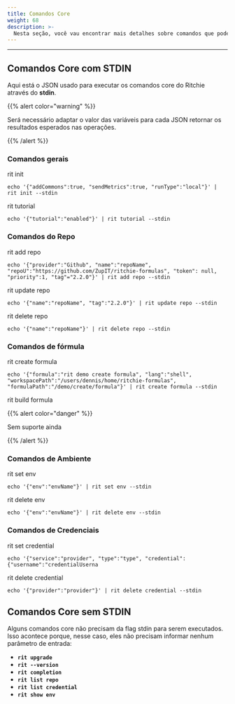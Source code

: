 ```yaml
---
title: Comandos Core
weight: 68
description: >-
  Nesta seção, você vau encontrar mais detalhes sobre comandos que podem ser usados via stdin.
---
```


---

## **Comandos Core com STDIN** 

Aqui está o JSON usado para executar os comandos core do Ritchie através do **stdin**.

{{% alert color="warning" %}}

Será necessário adaptar o valor das variáveis para cada JSON retornar os resultados esperados nas operações.

{{% /alert %}}

### **Comandos gerais**

rit init

```text
echo '{"addCommons":true, "sendMetrics":true, "runType":"local"}' | rit init --stdin
```

rit tutorial

```text
echo '{"tutorial":"enabled"}' | rit tutorial --stdin
```

### **Comandos do Repo**

rit add repo

```text
echo '{"provider":"Github", "name":"repoName", "repoU":"https://github.com/ZupIT/ritchie-formulas", "token": null, "priority":1, "tag"="2.2.0"}' | rit add repo --stdin
```

rit update repo

```text
echo '{"name":"repoName", "tag":"2.2.0"}' | rit update repo --stdin
```

rit delete repo

```text
echo '{"name":"repoName"}' | rit delete repo --stdin
```

### **Comandos de fórmula**

rit create formula

```text
echo '{"formula":"rit demo create formula", "lang":"shell", "workspacePath":"/users/dennis/home/ritchie-formulas", "formulaPath":"/demo/create/formula"}' | rit create formula --stdin
```

rit build formula

{{% alert color="danger" %}}

Sem suporte ainda

{{% /alert %}}

### **Comandos de Ambiente**

rit set env

```text
echo '{"env":"envName"}' | rit set env --stdin
```

rit delete env

```text
echo '{"env":"envName"}' | rit delete env --stdin
```

### **Comandos de Credenciais**

rit set credential

```text
echo '{"service":"provider", "type":"type", "credential": {"username":"credentialUserna
```

rit delete credential

```text
echo '{"provider":"provider"}' | rit delete credential --stdin
```

## **Comandos Core sem STDIN**

Alguns comandos core não precisam da flag stdin para serem executados. Isso acontece porque, nesse caso, eles não precisam informar nenhum parâmetro de entrada:

* **`rit upgrade`**
* **`rit --version`**
* **`rit completion`**
* **`rit list repo`**
* **`rit list credential`**
* **`rit show env`**
